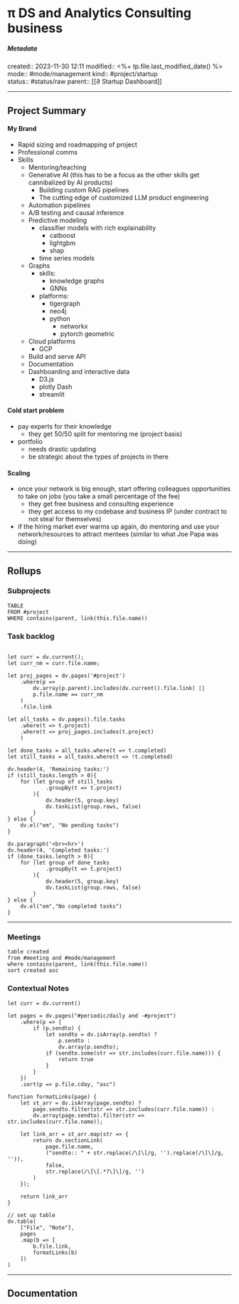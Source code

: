 # π DS and Analytics Consulting business

##### Metadata
created:: 2023-11-30 12:11
modified:: <%+ tp.file.last_modified_date() %>
mode:: #mode/management
kind:: #project/startup  
status:: #status/raw
parent:: [[∂ Startup Dashboard]]

***
## Project Summary

#### My Brand
- Rapid sizing and roadmapping of project
- Professional comms
- Skills
	- Mentoring/teaching
	- Generative AI (this has to be a focus as the other skills get cannibalized by AI products)
		- Building custom RAG pipelines
		- The cutting edge of customized LLM product engineering
	- Automation pipelines
	- A/B testing and causal inference
	- Predictive modeling
		- classifier models with rich explainability
			- catboost
			- lightgbm
			- shap
		- time series models
	- Graphs
		- skills:
			- knowledge graphs
			- GNNs
		- platforms:
			- tigergraph
			- neo4j
			- python
				- networkx
				- pytorch geometric
	- Cloud platforms
		- GCP
	- Build and serve API
	- Documentation
	- Dashboarding and interactive data
		- D3.js
		- plotly Dash
		- streamlit



#### Cold start problem
- pay experts for their knowledge
	- they get 50/50 split for mentoring me (project basis)
- portfolio
	- needs drastic updating
	- be strategic about the types of projects in there

#### Scaling
* once your network is big enough, start offering colleagues opportunities to take on jobs (you take a small percentage of the fee)
	* they get free business and consulting experience
	* they get access to my codebase and business IP (under contract to not steal for themselves)
* if the hiring market ever warms up again, do mentoring and use your network/resources to attract mentees (similar to what Joe Papa was doing)


***
## Rollups
### Subprojects
```dataview
TABLE
FROM #project 
WHERE contains(parent, link(this.file.name))
```

### Task backlog
```dataviewjs

let curr = dv.current();
let curr_nm = curr.file.name;

let proj_pages = dv.pages('#project')
	.where(p => 
		dv.array(p.parent).includes(dv.current().file.link) ||
		p.file.name == curr_nm
	)
	.file.link

let all_tasks = dv.pages().file.tasks
	.where(t => t.project)
	.where(t => proj_pages.includes(t.project)
	)

let done_tasks = all_tasks.where(t => t.completed)
let still_tasks = all_tasks.where(t => !t.completed)
	
dv.header(4, 'Remaining tasks:')	
if (still_tasks.length > 0){
    for (let group of still_tasks
		    .groupBy(t => t.project)
		){
			dv.header(5, group.key)
			dv.taskList(group.rows, false)
		}
} else {
	dv.el("em", "No pending tasks")
}

dv.paragraph('<br><hr>')
dv.header(4, 'Completed tasks:')	
if (done_tasks.length > 0){
    for (let group of done_tasks
		    .groupBy(t => t.project)
		){
			dv.header(5, group.key)
			dv.taskList(group.rows, false)
		}
} else {
	dv.el("em","No completed tasks")
}
```
***
### Meetings
```dataview
table created
from #meeting and #mode/management
where contains(parent, link(this.file.name))
sort created asc
```

### Contextual Notes
```dataviewjs
let curr = dv.current()

let pages = dv.pages("#periodic/daily and -#project")
	.where(p => {
		if (p.sendto) {
			let sendto = dv.isArray(p.sendto) ? 
				p.sendto : 
				dv.array(p.sendto);
			if (sendto.some(str => str.includes(curr.file.name))) {
				return true
			}
		}		
	})
	.sort(p => p.file.cday, "asc")

function formatLinks(page) {
	let st_arr = dv.isArray(page.sendto) ?
		page.sendto.filter(str => str.includes(curr.file.name)) :
		dv.array(page.sendto).filter(str => str.includes(curr.file.name));

	let link_arr = st_arr.map(str => {
		return dv.sectionLink(
			page.file.name,
			("sendto:: " + str.replace(/\[\[/g, '').replace(/\]\]/g, '')),
			false,
			str.replace(/\[\[.*?\]\]/g, '')
		)
	});

	return link_arr
}

// set up table
dv.table(
	["File", "Note"], 
	pages
	.map(b => [
		b.file.link,
		formatLinks(b)
	])
)
```


***
## Documentation



